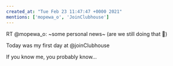 ```yaml
---
created_at: "Tue Feb 23 11:47:47 +0000 2021"
mentions: ['mopewa_o', 'JoinClubhouse']
---
```


RT @mopewa_o: ~some personal news~ (are we still doing that 👀)

Today was my first day at @joinClubhouse

If you know me, you probably know…